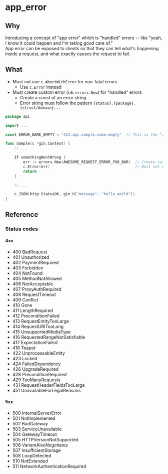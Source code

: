 app_error
=========

Why
---

Introducing a concept of "app error" which is "handled" errors -- like "yeah, I know it could happen and I'm taking good care of."  
App error can be exposed to clients so that they can tell what's happening inside a request, and what exactly causes the request to fail.


What
----

- Must not use `c.AbortWithError` for non-fatal errors
  - Use `c.Error` instead
- Must create custom error (i.e. `errors.New`) for "handled" errors
  - Create a const of an error string
  - Error string must follow the pattern `{status}.{package}.{struct/domain}...`

``` go
package api

import ...

const ERROR_NAME_EMPTY = "422.api.sample.name.empty"  // This is the "app error"

func Sample(c *gin.Context) {
	// ...

	if somethingWentWrong {
		err := errors.New(AWESOME_REQUEST_ERROR_FOO_BAR)  // Create custom error
		c.Error(err)                                      // Must not use c.AbortWithError
		return
	}

	// ...

	c.JSON(http.StatusOK, gin.H{"message": "hello world"})
}
```


Reference
---------

### Status codes

#### 4xx

- 400 BadRequest
- 401 Unauthorized
- 402 PaymentRequired
- 403 Forbidden
- 404 NotFound
- 405 MethodNotAllowed
- 406 NotAcceptable
- 407 ProxyAuthRequired
- 408 RequestTimeout
- 409 Conflict
- 410 Gone
- 411 LengthRequired
- 412 PreconditionFailed
- 413 RequestEntityTooLarge
- 414 RequestURITooLong
- 415 UnsupportedMediaType
- 416 RequestedRangeNotSatisfiable
- 417 ExpectationFailed
- 418 Teapot
- 422 UnprocessableEntity
- 423 Locked
- 424 FailedDependency
- 426 UpgradeRequired
- 428 PreconditionRequired
- 429 TooManyRequests
- 431 RequestHeaderFieldsTooLarge
- 451 UnavailableForLegalReasons

#### 5xx

- 500 InternalServerError
- 501 NotImplemented
- 502 BadGateway
- 503 ServiceUnavailable
- 504 GatewayTimeout
- 505 HTTPVersionNotSupported
- 506 VariantAlsoNegotiates
- 507 InsufficientStorage
- 508 LoopDetected
- 510 NotExtended
- 511 NetworkAuthenticationRequired
